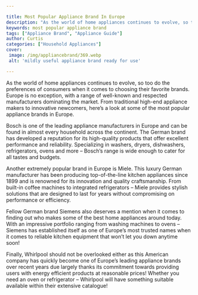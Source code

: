 ```yaml
---

title: Most Popular Appliance Brand In Europe
description: "As the world of home appliances continues to evolve, so too do the preferences of consumers when it comes to choosing their favori...swipe up to find out"
keywords: most popular appliance brand
tags: ["Appliance Brand", "Appliance Guide"]
author: Curtis
categories: ["Household Appliances"]
cover: 
 image: /img/appliancebrand/369.webp
 alt: 'mildly useful appliance brand ready for use'

---
```


As the world of home appliances continues to evolve, so too do the preferences of consumers when it comes to choosing their favorite brands. Europe is no exception, with a range of well-known and respected manufacturers dominating the market. From traditional high-end appliance makers to innovative newcomers, here’s a look at some of the most popular appliance brands in Europe.

Bosch is one of the leading appliance manufacturers in Europe and can be found in almost every household across the continent. The German brand has developed a reputation for its high-quality products that offer excellent performance and reliability. Specializing in washers, dryers, dishwashers, refrigerators, ovens and more – Bosch’s range is wide enough to cater for all tastes and budgets.

Another extremely popular brand in Europe is Miele. This luxury German manufacturer has been producing top-of-the-line kitchen appliances since 1899 and is renowned for its innovation and quality craftsmanship. From built-in coffee machines to integrated refrigerators – Miele provides stylish solutions that are designed to last for years without compromising on performance or efficiency. 

Fellow German brand Siemens also deserves a mention when it comes to finding out who makes some of the best home appliances around today. With an impressive portfolio ranging from washing machines to ovens – Siemens has established itself as one of Europe’s most trusted names when it comes to reliable kitchen equipment that won’t let you down anytime soon! 

Finally, Whirlpool should not be overlooked either as this American company has quickly become one of Europe’s leading appliance brands over recent years due largely thanks its commitment towards providing users with energy efficient products at reasonable prices! Whether you need an oven or refrigerator – Whirlpool will have something suitable available within their extensive catalogue!
